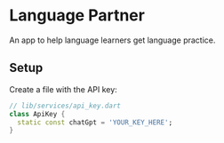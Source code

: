 # Language Partner

An app to help language learners get language practice.

## Setup

Create a file with the API key:

```dart
// lib/services/api_key.dart
class ApiKey {
  static const chatGpt = 'YOUR_KEY_HERE';
}
```